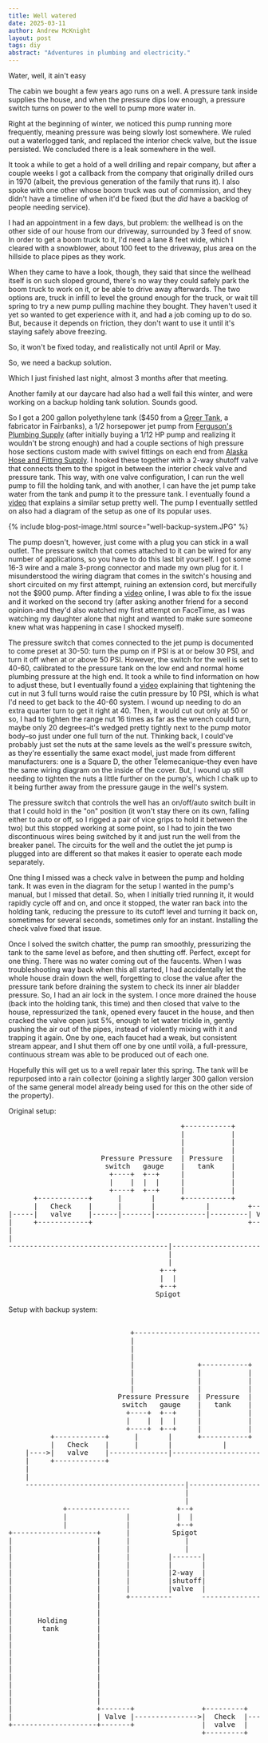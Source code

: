 ```yaml
---
title: Well watered
date: 2025-03-11
author: Andrew McKnight
layout: post
tags: diy
abstract: "Adventures in plumbing and electricity."
---
```

Water, well, it ain't easy

The cabin we bought a few years ago runs on a well. A pressure tank inside supplies the house, and when the pressure dips low enough, a pressure switch turns on power to the well to pump more water in.

Right at the beginning of winter, we noticed this pump running more frequently, meaning pressure was being slowly lost somewhere. We ruled out a waterlogged tank, and replaced the interior check valve, but the issue persisted. We concluded there is a leak somewhere in the well.

It took a while to get a hold of a well drilling and repair company, but after a couple weeks I got a callback from the company that originally drilled ours in 1970 (albeit, the previous generation of the family that runs it). I also spoke with one other whose boom truck was out of commission, and they didn't have a timeline of when it'd be fixed (but the _did_ have a backlog of people needing service).

I had an appointment in a few days, but problem: the wellhead is on the other side of our house from our driveway, surrounded by 3 feed of snow. In order to get a boom truck to it, I'd need a lane 8 feet wide, which I cleared with a snowblower, about 100 feet to the driveway, plus area on the hillside to place pipes as they work.

When they came to have a look, though, they said that since the wellhead itself is on such sloped ground, there's no way they could safely park the boom truck to work on it, or be able to drive away afterwards. The two options are, truck in infill to level the ground enough for the truck, or wait till spring to try a new pump pulling machine they bought. They haven't used it yet so wanted to get experience with it, and had a job coming up to do so. But, because it depends on friction, they don't want to use it until it's staying safely above freezing.

So, it won't be fixed today, and realistically not until April or May.

So, we need a backup solution.

Which I just finished last night, almost 3 months after that meeting.

Another family at our daycare had also had a well fail this winter, and were working on a backup holding tank solution. Sounds good.

So I got a 200 gallon polyethylene tank ($450 from a [Greer Tank](https://greertank.com), a fabricator in Fairbanks), a 1/2 horsepower jet pump from [Ferguson's Plumbing Supply]() (after initially buying a 1/12 HP pump and realizing it wouldn't be strong enough) and had a couple sections of high pressure hose sections custom made with swivel fittings on each end from [Alaska Hose and Fitting Supply](). I hooked these together with a 2-way shutoff valve that connects them to the spigot in between the interior check valve and pressure tank. This way, with one valve configuration, I can run the well pump to fill the holding tank, and with another, I can have the jet pump take water from the tank and pump it to the pressure tank. I eventually found a [video]() that explains a similar setup pretty well. The pump I eventually settled on also had a diagram of the setup as one of its popular uses.

{% include blog-post-image.html source="well-backup-system.JPG" %}

The pump doesn't, however, just come with a plug you can stick in a wall outlet. The pressure switch that comes attached to it can be wired for any number of applications, so you have to do this last bit yourself. I got some 16-3 wire and a male 3-prong connector and made my own plug for it. I misunderstood the wiring diagram that comes in the switch's housing and short circuited on my first attempt, ruining an extension cord, but mercifully not the $900 pump. After finding a [video]() online, I was able to fix the issue and it worked on the second try (after asking another friend for a second opinion-and they'd also watched my first attempt on FaceTime, as I was watching my daughter alone that night and wanted to make sure someone knew what was happening in case I shocked myself).

The pressure switch that comes connected to the jet pump is documented to come preset at 30-50: turn the pump on if PSI is at or below 30 PSI, and turn it off when at or above 50 PSI. However, the switch for the well is set to 40-60, calibrated to the pressure tank on the low end and normal home plumbing pressure at the high end. It took a while to find information on how to adjust these, but I eventually found a [video]() explaining that tightening the cut in nut 3 full turns would raise the cutin pressure by 10 PSI, which is what I'd need to get back to the 40-60 system. I wound up needing to do an extra quarter turn to get it right at 40. Then, it would cut out only at 50 or so, I had to tighten the range nut 16 times as far as the wrench could turn, maybe only 20 degrees–it's wedged pretty tightly next to the pump motor body–so just under one full turn of the nut. Thinking back, I could've probably just set the nuts at the same levels as the well's pressure switch, as they're essentially the same exact model, just made from different manufacturers: one is a Square D, the other Telemecanique–they even have the same wiring diagram on the inside of the cover. But, I wound up still needing to tighten the nuts a little further on the pump's, which I chalk up to it being further away from the pressure gauge in the well's system.

The pressure switch that controls the well has an on/off/auto switch built in that I could hold in the "on" position (it won't stay there on its own, falling either to auto or off, so I rigged a pair of vice grips to hold it between the two) but this stopped working at some point, so I had to join the two discontinuous wires being switched by it and just run the well from the breaker panel. The circuits for the well and the outlet the jet pump is plugged into are different so that makes it easier to operate each mode separately.

One thing I missed was a check valve in between the pump and holding tank. It was even in the diagram for the setup I wanted in the pump's manual, but I missed that detail. So, when I initially tried running it, it would rapidly cycle off and on, and once it stopped, the water ran back into the holding tank, reducing the pressure to its cutoff level and turning it back on, sometimes for several seconds, sometimes only for an instant. Installing the check valve fixed that issue.

Once I solved the switch chatter, the pump ran smoothly, pressurizing the tank to the same level as before, and then shutting off. Perfect, except for one thing. There was no water coming out of the faucents. When I was troubleshooting way back when this all started, I had accidentally let the whole house drain down the well, forgetting to close the value after the pressure tank before draining the system to check its inner air bladder pressure. So, I had an air lock in the system. I once more drained the house (back into the holding tank, this time) and then closed that valve to the house, repressurized the tank, opened every faucet in the house, and then cracked the valve open just 5%, enough to let water trickle in, gently pushing the air out of the pipes, instead of violently mixing with it and trapping it again. One by one, each faucet had a weak, but consistent stream appear, and I shut them off one by one until voilà, a full-pressure, continuous stream was able to be produced out of each one.

Hopefully this will get us to a well repair later this spring. The tank will be repurposed into a rain collector (joining a slightly larger 300 gallon version of the same general model already being used for this on the other side of the property).

Original setup:
<pre>
                                         +-----------+
                                         |           |
                                         |           |
                                         |           |
                      Pressure Pressure  | Pressure  |
                       switch   gauge    |   tank    |
                        +----+  +--+     |           |
                        |    |  |  |     |           |
                        +----+  +--+     |           |
      +------------+      |       |      +-----------+
      |   Check    |      |       |            |         +-------+
|-----|   valve    |------|-------|------------|---------| Valve |------ to house
|     +------------+                                     +-------+
|
|
--------------------------------------|--------------------------------- from well
                                      |
                                      |
                                    +--+
                                    |  |
                                    +--+
                                   Spigot
</pre>
Setup with backup system:
<pre>

                             +---------------------------------------------------------------|
                             |                                                               |
                             |                                                               |
                             |                                                               |
                             |               +-----------+                                   |
                             |               |           |                                   |
                             |               |           |                                   |
                             |               |           |                                   |
                          Pressure Pressure  | Pressure  |                                   |
                           switch   gauge    |   tank    |                                   |
                            +----+  +--+     |           |                                   |
                            |    |  |  |     |           |                                   |
                            +----+  +--+     |           |                                   |
          +------------+      |       |      +-----------+                                   |
          |   Check    |      |       |            |         +-------+                       |
    |---->|   valve    |--------------|--------------------->| Valve |-----> to house        |
    |     +------------+                                     +-------+                       |
    |                                                                                        |
    |                                                                                        |
    --------------------------------------|------------------------<-------- from well       |
                                          |                                                  |
                                          |                                                  |
             +---------------           +--+                                                 |
             |              |           |  |                                                 |
             |              |           +--+                                                 |
+--------------------+      |          Spigot                                                |
|                    |      |             |                                                  |         240V       well
|                    |      |             |                                                  +-------- relay ---- motor
|                    |      |         |-------|
|                    |      |         |       |
|                    |      |         |2-way  |
|                    |      |         |shutoff|
|                    |      |         |valve  |                                                         115V
|                    |      +----------       -----------------------+                  +------------- outlet
|                    |                                               |                  |
|                    |                                               |                  |
|      Holding       |                                               |                  |
|       tank         |                                               |                  |
|                    |                                               |                  |
|                    |                                               |                  |
|                    |                                               |                  |
|                    |                                               |                  |
|                    |                                               |              +--------+
|                    |                                               |              |Pressure|
|                    |                                               |              | switch |
|                    |                                          +----|--------------+--------+
|                    |                                          |                            |
|                    +-------+                +---------+       |                            |
|                    | Valve |--------------->|  Check  |------->         Jet pump           |
+--------------------+-------+                |  valve  |       |                            |
                                              +---------+       +----------------------------+
</pre>
